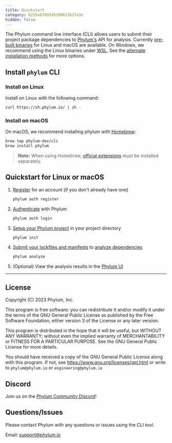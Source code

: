 ```yaml
---
title: Quickstart
category: 6255e67693d5200013b1fa3e
hidden: false
---
```


The Phylum command line interface (CLI) allows users to submit their project package dependencies to [Phylum's](https://phylum.io) API for analysis. Currently [pre-built binaries](https://github.com/phylum-dev/cli/releases) for Linux and macOS are available. On Windows, we recommend using the Linux binaries under [WSL](https://learn.microsoft.com/en-us/windows/wsl/). See the [alternate installation methods](https://docs.phylum.io/docs/alternate_install) for more options.

## Install `phylum` CLI

### Install on Linux

Install on Linux with the following command:

```sh
curl https://sh.phylum.io/ | sh -
```

### Install on macOS

On macOS, we recommend installing phylum with [Homebrew](https://brew.sh/):

```sh
brew tap phylum-dev/cli
brew install phylum
```

> **Note:** When using Homebrew, [official extensions][] must be installed separately.

[official extensions]: https://github.com/phylum-dev/cli/tree/main/extensions

## Quickstart for Linux or macOS

1. [Register](https://docs.phylum.io/docs/phylum_auth_register) for an account (if you don't already have one)

   ```sh
   phylum auth register
   ```

1. [Authenticate](https://docs.phylum.io/docs/phylum_auth_login) with Phylum

   ```sh
   phylum auth login
   ```

1. [Setup your Phylum project](https://docs.phylum.io/docs/phylum_init) in your project directory

   ```sh
   phylum init
   ```

1. [Submit your lockfiles and manifests](https://docs.phylum.io/docs/phylum_analyze) to [analyze dependencies](https://docs.phylum.io/docs/analyzing_dependencies)

   ```sh
   phylum analyze
   ```

1. (Optional) View the analysis results in the [Phylum UI](https://app.phylum.io/auth/login)

---
## License

Copyright (C) 2023  Phylum, Inc.

This program is free software: you can redistribute it and/or modify it under
the terms of the GNU General Public License as published by the Free Software
Foundation, either version 3 of the License or any later version.

This program is distributed in the hope that it will be useful, but WITHOUT
ANY WARRANTY; without even the implied warranty of MERCHANTABILITY or FITNESS
FOR A PARTICULAR PURPOSE. See the GNU General Public License for more details.

You should have received a copy of the GNU General Public License along with
this program. If not, see <https://www.gnu.org/licenses/gpl.html> or write to
`phylum@phylum.io` or `engineering@phylum.io`

## Discord

Join us on the [Phylum Community Discord](https://discord.gg/c9QnknWxm3)!

## Questions/Issues

Please contact Phylum with any questions or issues using the CLI tool.

Email: <support@phylum.io>
